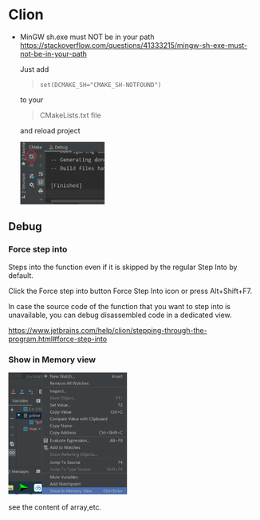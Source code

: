 # Clion

* MinGW sh.exe must NOT be in your path
  <https://stackoverflow.com/questions/41333215/mingw-sh-exe-must-not-be-in-your-path>

  

  Just add

  > ```
  > set(DCMAKE_SH="CMAKE_SH-NOTFOUND")
  > ```

  to your

  > CMakeLists.txt file

  and reload project

  <img src="img/image-20220321171451442.png" alt="image-20220321171451442" style="zoom:33%;" />

## Debug

### Force step into

Steps into the function even if it is skipped by the regular Step Into by default.

Click the Force step into button Force Step Into icon or press Alt+Shift+F7.

In case the source code of the function that you want to step into is unavailable, you can debug disassembled code in a dedicated view.

<https://www.jetbrains.com/help/clion/stepping-through-the-program.html#force-step-into>

### Show in Memory view

<img src="img/image-20220421123109948.png" alt="image-20220421123109948" style="zoom: 33%;" />

see the content of array,etc.
